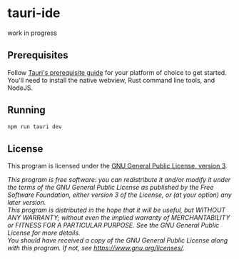 # tauri-ide

work in progress

## Prerequisites

Follow [Tauri's prerequisite guide](https://v2.tauri.app/start/prerequisites/) for your platform of choice to get started. You'll need to install the native webview, Rust command line tools, and NodeJS.

## Running

```sh
npm run tauri dev
```

## License

This program is licensed under the [GNU General Public License, version 3](LICENSE.md).

*This program is free software: you can redistribute it and/or modify it under the terms of the GNU General Public License as published by the Free Software Foundation, either version 3 of the License, or (at your option) any later version.<br />
This program is distributed in the hope that it will be useful, but WITHOUT ANY WARRANTY; without even the implied warranty of MERCHANTABILITY or FITNESS FOR A PARTICULAR PURPOSE. See the GNU General Public License for more details.<br />
You should have received a copy of the GNU General Public License along with this program. If not, see https://www.gnu.org/licenses/.*
